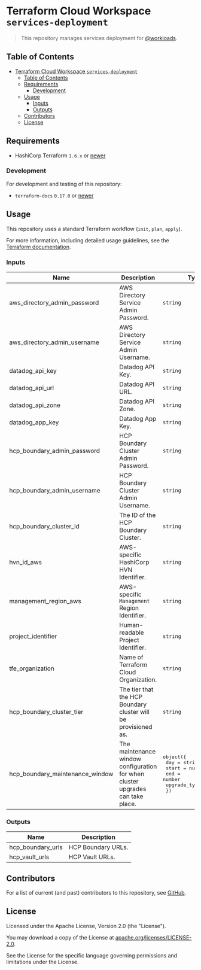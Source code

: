 # Terraform Cloud Workspace `services-deployment`

> This repository manages services deployment for [@workloads](https://github.com/workloads).

## Table of Contents

<!-- TOC -->
* [Terraform Cloud Workspace `services-deployment`](#terraform-cloud-workspace-services-deployment)
  * [Table of Contents](#table-of-contents)
  * [Requirements](#requirements)
    * [Development](#development)
  * [Usage](#usage)
    * [Inputs](#inputs)
    * [Outputs](#outputs)
  * [Contributors](#contributors)
  * [License](#license)
<!-- TOC -->

## Requirements

- HashiCorp Terraform `1.6.x` or [newer](https://developer.hashicorp.com/terraform/downloads)

### Development

For development and testing of this repository:

- `terraform-docs` `0.17.0` or [newer](https://terraform-docs.io/user-guide/installation/)

## Usage

This repository uses a standard Terraform workflow (`init`, `plan`, `apply`).

For more information, including detailed usage guidelines, see the [Terraform documentation](https://developer.hashicorp.com/terraform/cli/commands).

<!-- BEGIN_TF_DOCS -->
### Inputs

| Name | Description | Type | Required |
|------|-------------|------|:--------:|
| aws_directory_admin_password | AWS Directory Service Admin Password. | `string` | yes |
| aws_directory_admin_username | AWS Directory Service Admin Username. | `string` | yes |
| datadog_api_key | Datadog API Key. | `string` | yes |
| datadog_api_url | Datadog API URL. | `string` | yes |
| datadog_api_zone | Datadog API Zone. | `string` | yes |
| datadog_app_key | Datadog App Key. | `string` | yes |
| hcp_boundary_admin_password | HCP Boundary Cluster Admin Password. | `string` | yes |
| hcp_boundary_admin_username | HCP Boundary Cluster Admin Username. | `string` | yes |
| hcp_boundary_cluster_id | The ID of the HCP Boundary Cluster. | `string` | yes |
| hvn_id_aws | AWS-specific HashiCorp HVN Identifier. | `string` | yes |
| management_region_aws | AWS-specific `Management` Region Identifier. | `string` | yes |
| project_identifier | Human-readable Project Identifier. | `string` | yes |
| tfe_organization | Name of Terraform Cloud Organization. | `string` | yes |
| hcp_boundary_cluster_tier | The tier that the HCP Boundary cluster will be provisioned as. | `string` | no |
| hcp_boundary_maintenance_window | The maintenance window configuration for when cluster upgrades can take place. | <pre>object({<br>    day          = string<br>    start        = number<br>    end          = number<br>    upgrade_type = string<br>  })</pre> | no |

### Outputs

| Name | Description |
|------|-------------|
| hcp_boundary_urls | HCP Boundary URLs. |
| hcp_vault_urls | HCP Vault URLs. |
<!-- END_TF_DOCS -->

## Contributors

For a list of current (and past) contributors to this repository, see [GitHub](https://github.com/workloads/services-deployment/graphs/contributors).

## License

Licensed under the Apache License, Version 2.0 (the "License").

You may download a copy of the License at [apache.org/licenses/LICENSE-2.0](http://www.apache.org/licenses/LICENSE-2.0).

See the License for the specific language governing permissions and limitations under the License.

